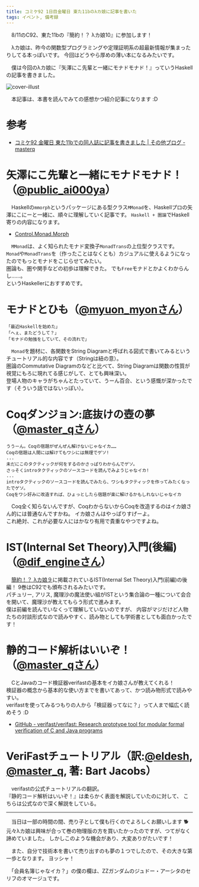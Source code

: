 ```yaml
---
title: コミケ92 1日目金曜日 東た11bのλカ娘に記事を書いた
tags: イベント, 備考録
---
```

　8/11のC92、東た11bの『簡約！？ λカ娘10』に参加します！

　λカ娘は、昨今の関数型プログラミングや定理証明系の超最新情報が集まったりしてる本っぽいです。
今回はどうやら厚めの薄い本になるみたいです。

　僕は今回のλカ娘に『矢澤にこ先輩と一緒にモナドモナド！』っていうHaskellの記事を書きました。

![cover-illust](/2017-08-06-ikamusume-yaruzo/cover.png)


　本記事は、本書を読んでみての感想かつ紹介記事になります :D


# 参考

- [コミケ92 金曜日 東た11bでの同人誌に記事を書きました | その他ブログ - masterq](https://kiwamu.wordpress.com/2017/08/04/コミケ92-金曜日-東た11bでの同人誌に記事を書きまし/)


# 矢澤にこ先輩と一緒にモナドモナド！（[\@public_ai000ya](https://twitter.com/public_ai000ya)）
　Haskellの`mmorph`というパッケージにある型クラス`MMonad`を、Haskellプロの矢澤にこにーと一緒に、順々に理解していく記事です。
`Haskell + 圏論`でHaskell寄りの内容になります。

- [Control.Monad.Morph](https://www.stackage.org/haddock/lts-8.11/mmorph-1.0.9/Control-Monad-Morph.html#t:MMonad)

　`MMonad`は、よく知られたモナド変換子`MonadTrans`の上位型クラスです。  
`Monad`や`MonadTrans`を（作ったことはなくとも）カジュアルに使えるようになったのでもっとモナドをこじらせてみたい。  
圏論も、圏や関手などの初歩は理解できた。 でも`Free`モナドとかよくわからんし……。  
というHaskellerにおすすめです。


# モナドとひも（[\@myuon_myonさん](https://twitter.com/myuon_myon)）
```
「最近Haskellを始めた」
「へぇ、またどうして？」
「モナドの勉強をしていて、その流れで」
```

　`Monad`を題材に、各関数をString Diagramと呼ばれる図式で書いてみるというチュートリアル的な内容です（Stringは紐の意）。  
圏論のCommutative Diagramのなどと比べて、String Diagramは関数の性質が視覚にもろに現れてる感じがして、とても興味深い。  
登場人物のキャラがちゃんとたっていて、うーん百合、という感慨が深かったです（そういう話ではないっぽい）。


# Coqダンジョン:底抜けの壺の夢（[\@master_qさん](https://twitter.com/masterq_mogumog)）
```
ううーん。Coqの宿題がぜんぜん解けないじゃなイカ……
Coqの宿題は人間には解けてもワシには無理でゲソ!
...
未だにこのタクティックが何をするのかさっぱりわからんでゲソ。
さっそくintroタクティックのソースコードを読んでみようじゃなイカ!
...
introタクティックのソースコードを読んでみたら、ワシもタクティックを作ってみたくなったでゲソ。
Coqをワシ好みに改造すれば、ひょっとしたら宿題が楽に解けるかもしれないじゃなイカ
```

　Coq全く知らないんですが、CoqわからないからCoqを改造するのはイカ娘さん的には普通なんですかね。
イカ娘さんはやっぱりすげーよ。  
これ絶対、これが必要な人にはかなり有用で貴重なやつですよね。


# IST(Internal Set Theory)入門(後編)（[\@dif_engineさん](https://twitter.com/dif_engine)）
　[簡約！？ λカ娘９](http://www.paraiso-lang.org/ikmsm/books/c90.html)に掲載されているIST(Internal Set Theory)入門(前編)の後編！
9巻はC92でも頒布されるみたいです。  
パチュリー, アリス, 魔理沙の魔法使い組がISTという集合論の一種について会合を開いて、魔理沙が教えてもらう形式で進みます。  
僕は前編を読んでいなくって理解していないのですが、
内容がマジだけど人物たちの対談形式なので読みやすく、読み物としても学術書としても面白かったです！


# 静的コード解析はいいぞ！（[\@master_qさん](https://twitter.com/masterq_mogumog)）
　CとJavaのコード検証器verifastの基本をイカ娘さんが教えてくれる！  
検証器の概念から基本的な使い方までを書いてあって、かつ読み物形式で読みやすい。  
verifastを使ってみるつもりの人から「検証器ってなに？」って人まで幅広く読めそう :D

- [GitHub - verifast/verifast: Research prototype tool for modular formal verification of C and Java programs](https://github.com/verifast/verifast)


# VeriFastチュートリアル（訳:[\@eldesh](https://twitter.com/eldesh), [\@master_q](https://twitter.com/eldesh), 著: Bart Jacobs）
　verifastの公式チュートリアルの翻訳。  
『静的コード解析はいいぞ！』は柔らかく表面を解説していたのに対して、
こちらは公式なので深く解説をしている。

- - -

　当日は一部の時間の間、売り子として僕も行くのでよろしくお願いします :dog2:  
元々λカ娘は興味が合って巻の物理版の方を買いたかったのですが、つてがなく諦めていました。
しかしこのような機会があり、大変ありがたいです！

　また、自分で技術本を書いて売り出すのも夢の１つでしたので、その大きな第一歩となります。
ヨッシャ！

　「会員名簿じゃなイカ？」の僕の欄は、ZZガンダムのジュドー・アーシタのセリフのオマージュです。
